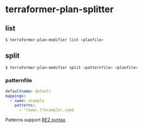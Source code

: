 # terraformer-plan-splitter
## list

```bash
$ terraformer-plan-modifier list <planfile>
```

## split

```bash
$ terraformer-plan-modifier split <patternfile> <planfile>
```

### patternfile

```yaml
defaultname: default
mappings:
  - name: example
    patterns:
      - ^(www\.)?example\.com$
```

Patterns support [RE2 syntax](https://github.com/google/re2/wiki/Syntax).
